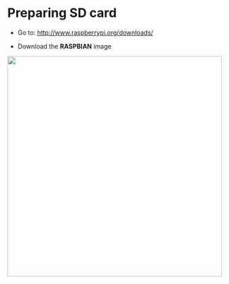 # Preparing SD card


* Go to: http://www.raspberrypi.org/downloads/


* Download the **RASPBIAN** image


<img src="/uploads/default/2576/25376bc1b2f529f8.png" width="485" height="499">
